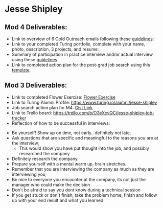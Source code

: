 # Jesse Shipley

## Mod 4 Deliverables:
* Link to overview of 6 Cold Outreach emails following these [guidelines](https://github.com/turingschool/career-development-curriculum/blob/master/module_four/cold_outreach_deliverable_guidelines.md):
* Link to your completed Turing portfolio, complete with your name, photo, description, 3 projects, and resume:
* Summary of participation in practice interview and/or actual interview using these [guidelines](https://github.com/turingschool/career-development-curriculum/blob/master/module_four/interview_practice_reflection_guidelines.md)
* Link to completed action plan for the post-grad job search using this [template](https://github.com/turingschool/career-development-curriculum/blob/master/module_four/post_grad_plan.md). 

## Mod 3 Deliverables:

* Link to completed Flower Exercise: [Flower Exercise](https://github.com/Sh1pley/Turing-Deliverables/blob/master/Desktop/Parachute-Flower-Exercise.pdf)
* Link to Turing Alumni Profile: https://www.turing.io/alumni/jesse-shipley
* Job search action plan for M4: [Gist Link](https://gist.github.com/Sh1pley/129fc8d28319286ed2c5538ed7182e85)
* Link to Trello board: https://trello.com/b/O3eXcvQC/jesse-shipley-job-tracker
* Reflection of how to be successful in interviews: 
 - Be yourself! Show up on time, not early.. definitely not late.
  - Ask questions that are specific and meaningful to the reasons you are at the interview;
    - This would show you have put thought into the job, and possibly researched the company.
  - Definitely research the company.
 - Prepare yourself with a mental warm up, brain stretches.
 - Remember that you are interviewing the company as much as they are interviewing you;
 - Be nice to everyone you encounter at the company, its not just the manager who could make the decision
 - Don't be afraid to say you dont know during a technical session
  - If you get stuck or don't finish, take the problem home, finish and follow up with your end result and what you learned
